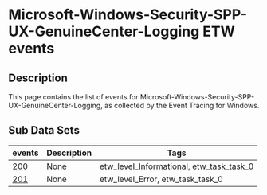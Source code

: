 # Microsoft-Windows-Security-SPP-UX-GenuineCenter-Logging ETW events

## Description
This page contains the list of events for Microsoft-Windows-Security-SPP-UX-GenuineCenter-Logging, as collected by the Event Tracing for Windows.

## Sub Data Sets
|events|Description|Tags|
|---|---|---|
|[200](events/event-200.md)|None|etw_level_Informational, etw_task_task_0|
|[201](events/event-201.md)|None|etw_level_Error, etw_task_task_0|
